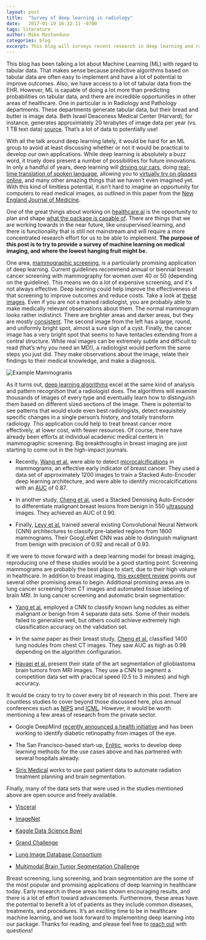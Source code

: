 ```yaml
---
layout: post
title:  "Survey of deep learning in radiology"
date:   2017-01-19 16:32:11 -0700
tags: literature
author: Mike Mastanduno
categories: blog
excerpt: This blog will surveys recent research in deep learning and radiology.
---
```


This blog has been talking a lot about Machine Learning (ML) with regard to tabular data. That makes sense because predictive algorithms based on tabular data are often easy to implement and have a lot of potential to improve outcomes. Also, we have access to a lot of tabular data from the EHR.  However, ML is capable of doing a lot more than predicting probabilities on tabular data, and there are incredible opportunities in other areas of healthcare. One in particular is in Radiology and Pathology departments. These departments generate tabular data, but their bread and butter is image data. Beth Israel Deaconess Medical Center (Harvard), for instance, generates approximately 20 terabytes of image data per year (vs. 1 TB text data) [source](http://geekdoctor.blogspot.com/2011/04/cost-of-storing-patient-records.html). That’s a lot of data to potentially use!


With all the talk around deep learning lately, it would be hard for an ML group to avoid at least discussing whether or not it would be practical to develop our own applications. While deep learning is absolutely a buzz word, it truely does present a number of possibilities for future innovations. In only a handful of years, deep learning will [driving our cars](https://www.tesla.com/autopilot), doing [real-time translation of spoken language](http://www.nytimes.com/2016/12/14/magazine/the-great-ai-awakening.html?smid=pl-share&_r=0), allowing you to [virtually try on glasses online](https://www.ditto.com/), and many other amazing things that we haven’t even imagined yet. With this kind of limitless potential, it isn’t hard to imagine an opportunity for computers to read medical images, as outlined in this paper from the [New England Journal of Medicine](http://www.nejm.org/doi/full/10.1056/NEJMp1606181).


One of the great things about working on [healthcare.ai](http://healthcare.ai) is the opportunity to plan and shape [what the package is capable of](http://healthcare.ai/blog/2016/12/21/which-algorithms-are-in-healthcareai/). There are things that we are working towards in the near future, like unsupervised learning, and there is functionality that is still not mainstream and will require a more concentrated research effort for us to be able to implement. **The purpose of this post is to try to provide a survey of machine learning on medical imaging, and where the lowest hanging fruit might be.**


One area, [mammographic screening](https://www.cancer.gov/types/breast/mammograms-fact-sheet#q1), is a particularly promising application of deep learning. Current guidelines recommend annual or biennial breast cancer screening with mammography for women over 40 or 50 (depending on the guideline). This means we do a lot of expensive screening, and it's not always effective. Deep learning could help improve the effectiveness of that screening to improve outcomes and reduce costs. Take a look at [these images](http://ashevillegynecologywellness.com/wp-content/uploads/2016/05/MammoGram-Seriesshow.jpg). Even if you are not a trained radiologist, you are probably able to make medically relevant observations about them. The normal mammogram looks rather indistinct. There are brighter areas and darker areas, but they are mostly [consistent](http://www.facingourrisk.org/our-role-and-impact/advocacy/documents/breast-screening-comparison-chart.pdf). The second image from the left has a large, round, and uniformly bright spot, almost a sure sign of a cyst. Finally, the cancer image has a very bright spot that seems to have tentacles extending from a central structure. While real images can be extremely subtle and difficult to read (that’s why you need an MD!), a radiologist would perform the same steps you just did. They make observations about the image, relate their findings to their medical knowledge, and make a diagnosis.


![Example Mammograms](/assets/radPost_mammo.png)


As it turns out, [deep learning algorithms](http://www.nature.com/nature/journal/v521/n7553/full/nature14539.html) excel at the same kind of analysis and pattern recognition that a radiologist does. The algorithms will examine thousands of images of every type and eventually learn how to distinguish them based on different sized sections of the image. There is potential to see patterns that would elude even best radiologists, detect exquisitely specific changes in a single person’s history, and totally transform radiology. This application could help to treat breast cancer more effectively, at lower cost, with fewer resources.
Of course, there have already been efforts at individual academic medical centers in mammographic screening. Big breakthroughs in breast imaging are just starting to come out in the high-impact journals.

- Recently, [Wang et al.][1] were able to detect [microcalcifications](http://www.mayoclinic.org/symptoms/breast-calcifications/basics/definition/sym-20050834) in mammograms, an effective early indicator of breast cancer. They used a data set of approximately 1200 images to train a Stacked Auto-Encoder deep learning architecture, and were able to identify microcalcifications with an [AUC](http://healthcare.ai/blog/2016/12/15/model-evaluation-using-roc-curves/) of 0.87.

- In another study, [Cheng et al.](http://www.nature.com/articles/srep24454) used a Stacked Denoising Auto-Encoder to differentiate malignant breast lesions from benign in 550 [ultrasound](http://www.cancer.org/cancer/breast-cancer/screening-tests-and-early-detection/breast-ultrasound.html) images. They achieved an AUC of 0.90.

- Finally, [Levy et al.](https://arxiv.org/abs/1612.00542) trained several existing Convolutional Neural Network (CNN) architectures to classify pre-labeled regions from 1800 mammograms. Their GoogLeNet CNN was able to distinguish malignant from benign with precision of 0.92 and recall of 0.93.


If we were to move forward with a deep learning model for breast imaging, reproducing one of these studies would be a good starting point. Screening mammograms are probably the best place to start, due to their high volume in healthcare. In addition to breast imaging, [this excellent review](http://ieeexplore.ieee.org/stamp/stamp.jsp?arnumber=7463094) points out several other promising areas to begin. Additional promising areas are in lung cancer screening from CT images and automated tissue labeling of brain MRI. In lung cancer screening and automatic brain segmentation:

- [Yang et al.](https://arxiv.org/ftp/arxiv/papers/1611/1611.06651.pdf) employed a CNN to classify known lung nodules as either malignant or benign from 4 separate data sets. Some of their models failed to generalize well, but others could achieve extremely high classification accuracy on the validation set. 

- In the same paper as their breast study, [Cheng et al.](http://www.nature.com/articles/srep24454) classified 1400 lung nodules from chest CT images. They saw AUC as high as 0.98 depending on the algorithm configuration.

- [Havaei et al.](http://www.sciencedirect.com/science/article/pii/S1361841516300330) present their state of the art segmentation of glioblastoma brain tumors from MRI images. They use a CNN to segment a competition data set with practical speed (0.5 to 3 minutes) and high accuracy. 


It would be crazy to try to cover every bit of research in this post. There are countless studies to cover beyond those discussed here, plus annual conferences such as [NIPS](https://nips.cc/) and [ICML](https://2017.icml.cc/). However, it would be worth mentioning a few areas of research from the private sector.

-	Google DeepMind [recently announced a health initiative](https://deepmind.com/applied/deepmind-health/) and has been working to identify diabetic retinopathy from images of the eye. 

-	The San Francisco-based start-up, [Enlitic](http://www.enlitic.com/), works to develop deep learning methods for the use cases above and has partnered with several hospitals already.

-	[Siris Medical](http://siris-medical.com/) works to use past patient data to automate radiation treatment planning and brain segmentation. 


Finally, many of the data sets that were used in the studies mentioned above are open source and freely available.  

- [Visceral](http://www.visceral.eu/)

- [ImageNet](http://image-net.org/)

- [Kaggle Data Science Bowl](https://www.kaggle.com/c/data-science-bowl-2017)

- [Grand Challenge](https://grand-challenge.org/All_Challenges/)

- [Lung Image Database Consortium](https://imaging.cancer.gov/programsandresources/informationsystems/lidc)

- [Multimodal Brain Tumor Segmentation Challenge](http://braintumorsegmentation.org/)


Breast screening, lung screening, and brain segmentation are the some of the most popular and promising applications of deep learning in healthcare today. Early research in these areas has shown encouraging results, and there is a lot of effort toward advancements. Furthermore, these areas have the potential to benefit a lot of patients as they include common diseases, treatments, and procedures. It’s an exciting time to be in healthcare machine learning, and we look forward to implementing deep learning into our package.   Thanks for reading, and please feel free to [reach out](/contact.html) with questions!


[1]:http://www.nature.com/articles/srep27327